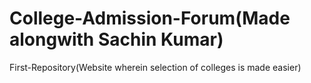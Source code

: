 # College-Admission-Forum(Made alongwith Sachin Kumar)
First-Repository(Website wherein selection of colleges is made easier) 
